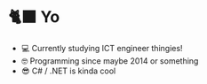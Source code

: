 <h1>🐈‍⬛ Yo</h1>

- 💻 Currently studying ICT engineer thingies!
- 🤓 Programming since maybe 2014 or something
- 😎 C# / .NET is kinda cool
